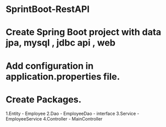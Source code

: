 # SprintBoot-RestAPI

# Create Spring Boot project with data jpa, mysql , jdbc api , web
# Add configuration in application.properties file.
# Create Packages.
1.Entity - Employee
2.Dao - EmployeeDao - interface
3.Service - EmployeeService
4.Controller - MainController


